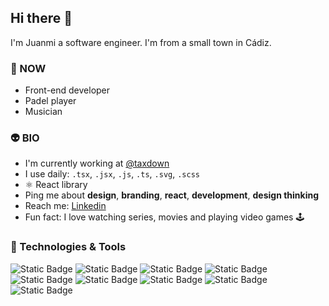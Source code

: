 ## Hi there 👋

I'm Juanmi a software engineer. I'm from a small town in Cádiz.

### 🚀 NOW

- Front-end developer
- Padel player
- Musician

### 👽 BIO

- I'm currently working at [@taxdown](https://taxdown.es/) 
- I use daily: `.tsx`, `.jsx`, `.js`, `.ts`, `.svg`, `.scss`
- ⚛️ React library
- Ping me about **design**, **branding**, **react**, **development**, **design thinking**
- Reach me: [Linkedin](https://es.linkedin.com/in/juanmiguelruiz)
- Fun fact: I love watching series, movies and playing video games 🕹️

### 🔧 Technologies & Tools
![Static Badge](https://img.shields.io/badge/OS-macOS-blue?logo=apple)
![Static Badge](https://img.shields.io/badge/Editor-VSCode-blue?logo=visualstudiocode)
![Static Badge](https://img.shields.io/badge/Code-TypeScript-blue?logo=typescript)
![Static Badge](https://img.shields.io/badge/Code-React-blue?logo=react)
![Static Badge](https://img.shields.io/badge/Code-ReactQuery-blue?logo=reactquery)
![Static Badge](https://img.shields.io/badge/Code-Redux-blue?logo=redux)
![Static Badge](https://img.shields.io/badge/Code-Jest-blue?logo=jest)
![Static Badge](https://img.shields.io/badge/Code-styled%20components-blue?logo=styledcomponents)
![Static Badge](https://img.shields.io/badge/Tools-Storybook-blue?logo=storybook)



